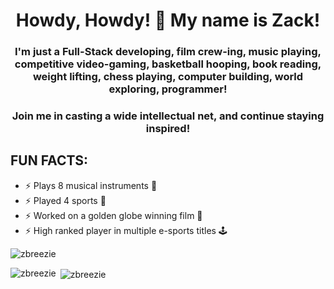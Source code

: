 <h1 align="center">Howdy, Howdy! 🤠 My name is Zack!</h1>
<h3 align="center">I'm just a Full-Stack developing, film crew-ing, music playing, competitive video-gaming, basketball hooping, book reading, weight lifting, chess playing, computer building, world exploring, programmer!</h3>

<h3 align="center"> Join me in casting a wide intellectual net, and continue staying inspired!</h3>

## FUN FACTS:
* ⚡ Plays 8 musical instruments 🎸
* ⚡ Played 4 sports 🏀
* ⚡ Worked on a golden globe winning film 🎥
* ⚡ High ranked player in multiple e-sports titles 🕹️

<p align="left"> <img src="https://komarev.com/ghpvc/?username=zbreezie&label=Profile%20views&color=0e75b6&style=flat" alt="zbreezie" /> </p>

<p align="left">
</p>

<p><img align="left" src="https://github-readme-stats.vercel.app/api/top-langs?username=zbreezie&show_icons=true&locale=en&layout=compact&theme=radical" alt="zbreezie" /></p>

<p>&nbsp;<img align="center" src="https://github-readme-stats.vercel.app/api?username=zbreezie&show_icons=true&locale=en&theme=radical" alt="zbreezie" /></p>
